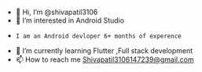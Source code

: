 - 👋 Hi, I’m @shivapatil3106
- 👀 I’m interested in Android Studio
-     I am an Android devloper 6+ months of experence
- 🌱 I’m currently learning Flutter ,Full stack development
- 📫 How to reach me Shivapatil3106147239@gmail.com
